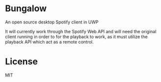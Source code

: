 ﻿# Bungalow
An open source desktop Spotify client in UWP

It will currently work through the Spotify Web API and will need the original client running in order to for the playback to work,
as it must utilize the playback API which act as a remote control.

# License
MIT